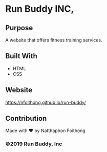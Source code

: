# Run Buddy INC,

## Purpose
A website that offers fitness training services.

## Built With
* HTML
* CSS

## Website
https://nfoithong.github.io/run-buddy/

## Contribution
Made with ❤️ by Natthaphon Foithong
### ©️2019 Run Buddy, Inc 